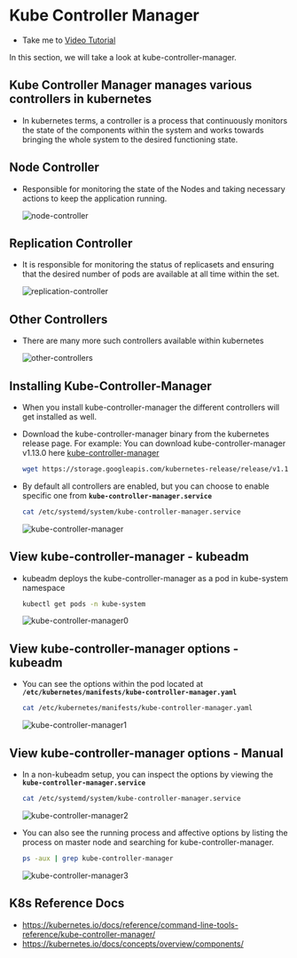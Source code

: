 # Kube Controller Manager

- Take me to [Video Tutorial](https://kodekloud.com/topic/kube-controller-manager/)

In this section, we will take a look at kube-controller-manager.

## Kube Controller Manager manages various controllers in kubernetes

- In kubernetes terms, a controller is a process that continuously monitors the state of the components within the system and works towards bringing the whole system to the desired functioning state.

## Node Controller

- Responsible for monitoring the state of the Nodes and taking necessary actions to keep the application running.
  
   ![node-controller](../../images/node-controller.PNG)

## Replication Controller

- It is responsible for monitoring the status of replicasets and ensuring that the desired number of pods are available at all time within the set.

   ![replication-controller](../../images/replication-controller.PNG)

## Other Controllers

- There are many more such controllers available within kubernetes

   ![other-controllers](../../images/other-controllers.PNG)

## Installing Kube-Controller-Manager

- When you install kube-controller-manager the different controllers will get installed as well.
- Download the kube-controller-manager binary from the kubernetes release page. For example: You can download kube-controller-manager v1.13.0 here [kube-controller-manager](https://storage.googleapis.com/kubernetes-release/release/v1.13.0/bin/linux/amd64/kube-controller-manager)

    ```bash
    wget https://storage.googleapis.com/kubernetes-release/release/v1.13.0/bin/linux/amd64/kube-controller-manager
    ```

- By default all controllers are enabled, but you can choose to enable specific one from **`kube-controller-manager.service`**

    ```bash
    cat /etc/systemd/system/kube-controller-manager.service
    ```

    ![kube-controller-manager](../../images/kube-controller-manager.PNG)

## View kube-controller-manager - kubeadm

- kubeadm deploys the kube-controller-manager as a pod in kube-system namespace

  ```bash
  kubectl get pods -n kube-system
  ```

  ![kube-controller-manager0](../../images/kube-controller-manager0.PNG)
  
## View kube-controller-manager options - kubeadm

- You can see the options within the pod located at **`/etc/kubernetes/manifests/kube-controller-manager.yaml`**

  ```bash
  cat /etc/kubernetes/manifests/kube-controller-manager.yaml
  ```

  ![kube-controller-manager1](../../images/kube-controller-manager1.PNG)
  
## View kube-controller-manager options - Manual

- In a non-kubeadm setup, you can inspect the options by viewing the **`kube-controller-manager.service`**

  ```bash
  cat /etc/systemd/system/kube-controller-manager.service
  ```

  ![kube-controller-manager2](../../images/kube-controller-manager2.PNG)
  
- You can also see the running process and affective options by listing the process on master node and searching for kube-controller-manager.

  ```bash
  ps -aux | grep kube-controller-manager
  ```

  ![kube-controller-manager3](../../images/kube-controller-manager3.PNG)
  
## K8s Reference Docs

- <https://kubernetes.io/docs/reference/command-line-tools-reference/kube-controller-manager/>
- <https://kubernetes.io/docs/concepts/overview/components/>
